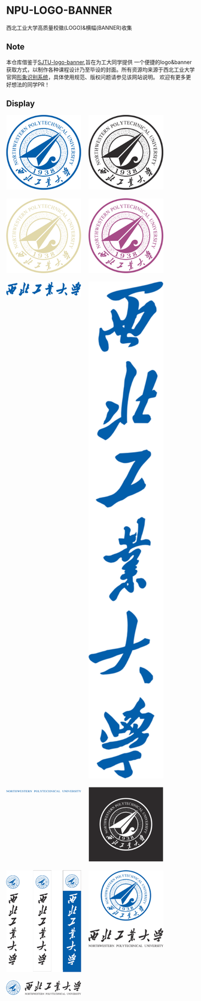 # NPU-LOGO-BANNER
西北工业大学高质量校徽(LOGO)&amp;横幅(BANNER)收集
## Note
本仓库借鉴于[SJTU-logo-banner](https://github.com/weijianwen/SJTU-logo-banner),旨在为工大同学提供
一个便捷的logo&banner获取方式，以制作各种课程设计乃至毕设的封面。所有资源均来源于西北工业大学官网[形象识别系统](https://news.nwpu.edu.cn/xcb/index/xxsbxt.htm)，具体使用规范、版权问题请参见该网站说明。
欢迎有更多更好想法的同学PR！
## Display
<div style="display: flex; flex-wrap: wrap; gap: 20px;">

  <div>
    <img src="PNG/校徽（蓝）.png" alt="校徽1" width="200">
  </div>

  <div>
    <img src="PNG/校徽（黑）.png" alt="校徽2" width="200">
  </div>

  <div>
    <img src="PNG/校徽（黄）.png" alt="校徽3" width="200">
  </div>

  <div>
    <img src="PNG/校徽（浅紫）.png" alt="校徽4" width="200">
  </div>

  <div>
    <img src="PNG/校名横幅（蓝）.png" alt="校名1" width="200">
  </div>

  <div>
    <img src="PNG/校名竖幅（蓝）.png" alt="校名2" width="200">
  </div>

  <div>
    <img src="PNG/英文标准.png" alt="英文" width="200">
  </div>

  <div>
    <img src="PNG/组合体（黑底白logo）.png" alt="组合1" width="200">
  </div>

  <div>
    <img src="PNG/组合（上下）.png" alt="组合2" width="200">
  </div>

  <div>
    <img src="PNG/组合（上中下）.png" alt="组合3" width="200">
  </div>

  <div>
    <img src="PNG/组合（左右）.png" alt="组合4" width="200">
  </div>

</div>








